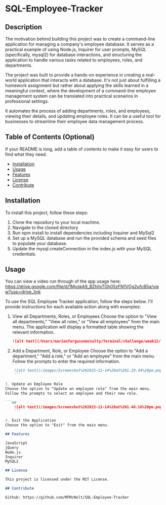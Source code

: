 # SQL-Employee-Tracker

## Description
The motivation behind building this project was to create a command-line application for managing a company's employee database. It serves as a practical example of using Node.js, Inquirer for user prompts, MySQL (specifically, mysql2) for database interactions, and structuring the application to handle various tasks related to employees, roles, and departments.

The project was built to provide a hands-on experience in creating a real-world application that interacts with a database. It's not just about fulfilling a homework assignment but rather about applying the skills learned in a meaningful context, where the development of a command-line employee management system can be translated into practical scenarios in professional settings.

It automates the process of adding departments, roles, and employees, viewing their details, and updating employee roles. It can be a useful tool for businesses to streamline their employee data management process.

## Table of Contents (Optional)

If your README is long, add a table of contents to make it easy for users to find what they need.

- [Installation](#installation)
- [Usage](#usage)
- [Features](#features)
- [License](#license)
- [Contribute](#contribute)

## Installation

To install this project, follow these steps:

1. Clone the repository to your local machine.
2. Navigate to the cloned directory
3. Run npm install to install dependencies including Inquirer and MySql2
4. Set up a MySQL database and run the provided schema and seed files to populate your database.
5. Update the mysql.createConnection in the index.js with your MySQL credentials.

## Usage

You can view a video run through of the app usage here: https://drive.google.com/file/d/1MyskA9_BZhlIxTGh05zFN1VOg2ufc85q/view?usp=drive_link

To use the SQL Employee Tracker application, follow the steps below. I'll provide instructions for each available action along with examples:

1. View all Departments, Roles, or Employees
Choose the option to "View all departments," "View all roles," or "View all employees" from the main menu.
The application will display a formatted table showing the relevant information.

    ```md
    ![alt text](/Users/marionfergusonmcnulty/Terminal/challenge/week12/SQL-Employee-Tracker/images/Screenshot 2023-11-14 at 1.29.14 pm.png)
    ```

2. Add a Department, Role, or Employee
Choose the option to "Add a department," "Add a role," or "Add an employee" from the main menu.
Follow the prompts to enter the required information.

```md
    ![alt text](/images/Screenshot%202023-11-14%20at%201.29.44%20pm.png)
    ```

3. Update an Employee Role
Choose the option to "Update an employee role" from the main menu.
Follow the prompts to select an employee and their new role.

```md
    ![alt text](/images/Screenshot%202023-11-14%20at%201.40.16%20pm.png)
    ```

4. Exit the Application
Choose the option to "Exit" from the main menu.

## Features

JavaScript
jQuery
Node.js
Inquirer
MySQL2

## License

This project is licensed under the MIT License.

## Contribute

Github: https://github.com/MFMcNolt/SQL-Employee-Tracker

